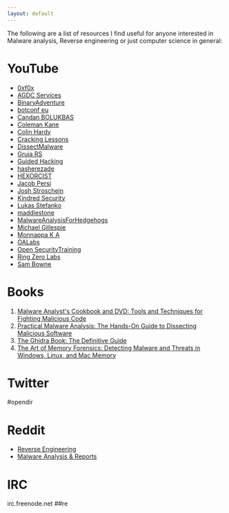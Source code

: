 ```yaml
---
layout: default
---
```


The following are a list of resources I find useful for anyone interested in Malware analysis, Reverse engineering or just computer science in general:

# YouTube

- [0xf0x](https://www.youtube.com/c/0xf0x/videos)
- [AGDC Services](https://www.youtube.com/channel/UCnpn999NpDMMPxZXW8sgZLA/videos)
- [BinaryAdventure](https://www.youtube.com/c/BinaryAdventure/videos)
- [botconf eu](https://www.youtube.com/user/BotConfTV/videos)
- [Candan BOLUKBAS](https://www.youtube.com/c/candanbolukbas/videos)
- [Coleman Kane](https://www.youtube.com/c/ColemanKane42/videos)
- [Colin Hardy](https://www.youtube.com/c/ColinHardy/videos)
- [Cracking Lessons](https://www.youtube.com/channel/UC9TkBqyRc2bQuKUOl_vJtVA/videos)
- [DissectMalware](https://www.youtube.com/c/DissectMalware/videos)
- [Gruja RS](https://www.youtube.com/c/CyberSecurityGrujaRS/videos)
- [Guided Hacking](https://www.youtube.com/c/GuidedHacking/videos)
- [hasherezade](https://www.youtube.com/c/hasherezade/videos)
- [HEXORCIST](https://www.youtube.com/c/HEXORCIST/videos)
- [Jacob Persi](https://www.youtube.com/channel/UCxMxlHWqP1P5g8iggTEG13Q/videos)
- [Josh Stroschein](https://www.youtube.com/c/M9development/videos)
- [Kindred Security](https://www.youtube.com/c/KindredSecurity/videos)
- [Lukas Stefanko](https://www.youtube.com/c/LukasStefankoInfoSec/videos)
- [maddiestone](https://www.youtube.com/c/maddiestonehacks/videos)
- [MalwareAnalysisForHedgehogs](https://www.youtube.com/c/MalwareAnalysisForHedgehogs/videos)
- [Michael Gillespie](https://www.youtube.com/user/Demonslay335/videos)
- [Monnappa K A](https://www.youtube.com/c/MonnappaKA/videos)
- [OALabs](https://www.youtube.com/c/OALabs/videos)
- [Open SecurityTraining](https://www.youtube.com/user/OpenSecurityTraining/videos)
- [Ring Zero Labs](https://www.youtube.com/c/RingZeroLabs/videos)
- [Sam Bowne](https://www.youtube.com/user/sambowne/videos)

# Books

1. [Malware Analyst's Cookbook and DVD: Tools and Techniques for Fighting Malicious Code](https://www.amazon.com/Malware-Analysts-Cookbook-DVD-Techniques/dp/0470613033)
2. [Practical Malware Analysis: The Hands-On Guide to Dissecting Malicious Software](https://www.amazon.com/Practical-Malware-Analysis-Hands-Dissecting/dp/1593272901)
3. [The Ghidra Book: The Definitive Guide](https://www.amazon.com/Ghidra-Book-Definitive-Guide/dp/1718501021)
4. [The Art of Memory Forensics: Detecting Malware and Threats in Windows, Linux, and Mac Memory](https://www.amazon.com/Art-Memory-Forensics-Detecting-Malware/dp/1118825098)

# Twitter

#opendir

# Reddit

- [Reverse Engineering](https://www.reddit.com/r/ReverseEngineering/)
- [Malware Analysis & Reports](https://www.reddit.com/r/Malware/)

# IRC

irc.freenode.net
##re
